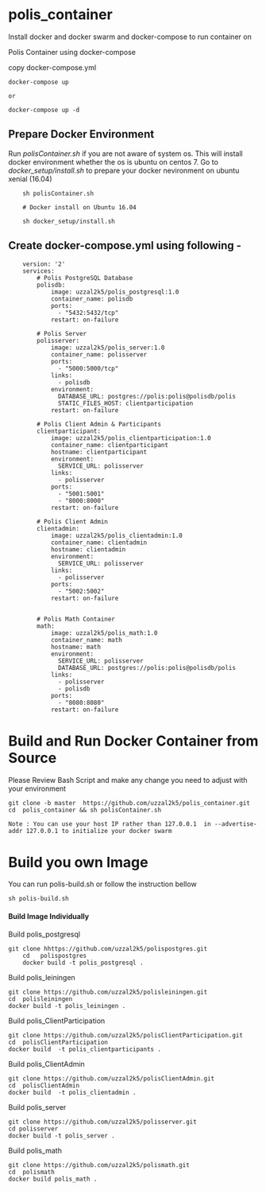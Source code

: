 # polis_container

Install docker and docker swarm and docker-compose to run container on 


Polis Container using docker-compose
 
  copy docker-compose.yml
  
    docker-compose up  
    
    or 
    
    docker-compose up -d
    
## Prepare Docker Environment

 Run *polisContainer.sh* if you are not aware of system os. This will install docker environment whether the os is ubuntu on centos 7. Go to *docker_setup/install.sh* to prepare your docker nevironment on ubuntu xenial (16.04) 
        
        sh polisContainer.sh
        
        # Docker install on Ubuntu 16.04 
        
        sh docker_setup/install.sh
        

Create docker-compose.yml using following -
----------------------------------------
    
        version: '2'
        services:
            # Polis PostgreSQL Database
            polisdb:
                image: uzzal2k5/polis_postgresql:1.0
                container_name: polisdb
                ports:
                  - "5432:5432/tcp"
                restart: on-failure

            # Polis Server
            polisserver:
                image: uzzal2k5/polis_server:1.0
                container_name: polisserver
                ports:
                  - "5000:5000/tcp"
                links:
                  - polisdb
                environment:
                  DATABASE_URL: postgres://polis:polis@polisdb/polis
                  STATIC_FILES_HOST: clientparticipation
                restart: on-failure

            # Polis Client Admin & Participants
            clientparticipant:
                image: uzzal2k5/polis_clientparticipation:1.0
                container_name: clientparticipant
                hostname: clientparticipant
                environment:
                  SERVICE_URL: polisserver
                links:
                  - polisserver
                ports:
                  - "5001:5001"
                  - "8000:8000"
                restart: on-failure
    
            # Polis Client Admin 
            clientadmin:
                image: uzzal2k5/polis_clientadmin:1.0
                container_name: clientadmin
                hostname: clientadmin
                environment:
                  SERVICE_URL: polisserver
                links:
                  - polisserver
                ports:
                  - "5002:5002"
                restart: on-failure


            # Polis Math Container
            math:
                image: uzzal2k5/polis_math:1.0
                container_name: math
                hostname: math
                environment:
                  SERVICE_URL: polisserver
                  DATABASE_URL: postgres://polis:polis@polisdb/polis
                links:
                  - polisserver
                  - polisdb
                ports:
                  - "8080:8080"
                restart: on-failure



# Build and Run Docker Container from Source

Please Review Bash Script and make any change you need to adjust with your environment

    git clone -b master  https://github.com/uzzal2k5/polis_container.git
    cd  polis_container && sh polisContainer.sh
    
    Note : You can use your host IP rather than 127.0.0.1  in --advertise-addr 127.0.0.1 to initialize your docker swarm


# Build you own Image

You can run polis-build.sh or follow the instruction bellow
    
    sh polis-build.sh



####   Build Image Individually 

Build polis_postgresql

      
    git clone hhttps://github.com/uzzal2k5/polispostgres.git
        cd   polispostgres
        docker build -t polis_postgresql .
        
Build polis_leiningen 
   
    git clone https://github.com/uzzal2k5/polisleiningen.git
    cd  polisleiningen
    docker build -t polis_leiningen .
 
Build polis_ClientParticipation   
    
    git clone https://github.com/uzzal2k5/polisClientParticipation.git
    cd  polisClientParticipation
    docker build  -t polis_clientparticipants .

Build polis_ClientAdmin   
    
    git clone https://github.com/uzzal2k5/polisClientAdmin.git
    cd  polisClientAdmin
    docker build  -t polis_clientadmin .

Build polis_server  
    
    git clone https://github.com/uzzal2k5/polisserver.git
    cd polisserver
    docker build -t polis_server .
Build polis_math
 
    git clone https://github.com/uzzal2k5/polismath.git
    cd  polismath
    docker build polis_math .
     
    
